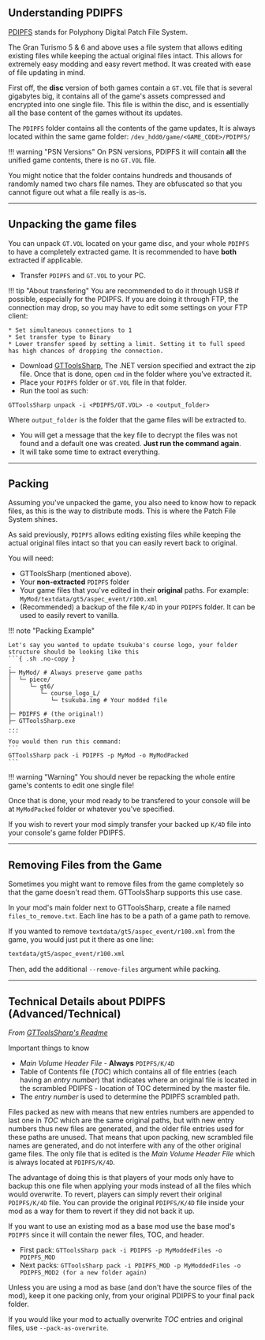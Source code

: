 ## Understanding PDIPFS

[PDIPFS](../../formats/volume/ps3_volume.md) stands for Polyphony Digital Patch File System.

The Gran Turismo 5 & 6 and above uses a file system that allows editing existing files while keeping the actual original files intact. This allows for extremely easy modding and easy revert method.
It was created with ease of file updating in mind.

First off, the **disc** version of both games contain a `GT.VOL` file that is several gigabytes big, it contains all of the game's assets compressed and encrypted into one single file. This file is within the disc, and is essentially all the base content of the games without its updates.

The `PDIPFS` folder contains all the contents of the game updates, It is always located within the same game folder: `/dev_hdd0/game/<GAME_CODE>/PDIPFS/`

!!! warning "PSN Versions"
    On PSN versions, PDIPFS it will contain **all** the unified game contents, there is no `GT.VOL` file.

You might notice that the folder contains hundreds and thousands of randomly named two chars file names. They are obfuscated so that you cannot figure out what a file really is as-is.

---

## Unpacking the game files

You can unpack `GT.VOL` located on your game disc, and your whole `PDIPFS` to have a completely extracted game. It is recommended to have **both** extracted if applicable.

* Transfer `PDIPFS` and `GT.VOL` to your PC.

!!! tip "About transfering"
    You are recommended to do it through USB if possible, especially for the PDIPFS. If you are doing it through FTP, the connection may drop, so you may have to edit some settings on your FTP client:

    * Set simultaneous connections to 1
    * Set transfer type to Binary
    * Lower transfer speed by setting a limit. Setting it to full speed has high chances of dropping the connection.
* Download [GTToolsSharp](https://github.com/Nenkai/GTToolsSharp/releases), The .NET version specified and extract the zip file. Once that is done, open `cmd` in the folder where you've extracted it.
* Place your `PDIPFS` folder or `GT.VOL` file in that folder. 
* Run the tool as such:
```
GTToolsSharp unpack -i <PDIPFS/GT.VOL> -o <output_folder>
``` 
Where `output_folder` is the folder that the game files will be extracted to. 

* You will get a message that the key file to decrypt the files was not found and a default one was created. **Just run the command again**.
* It will take some time to extract everything.

---

## Packing

Assuming you've unpacked the game, you also need to know how to repack files, as this is the way to distribute mods. This is where the Patch File System shines.

As said previously, `PDIPFS` allows editing existing files while keeping the actual original files intact so that you can easily revert back to original.

You will need:

   * GTToolsSharp (mentioned above).
   * Your **non-extracted** `PDIPFS` folder
   * Your game files that you've edited in their **original** paths. For example: `MyMod/textdata/gt5/aspec_event/r100.xml`
   * (Recommended) a backup of the file `K/4D` in your `PDIPFS` folder. It can be used to easily revert to vanilla.

!!! note "Packing Example"

    Let's say you wanted to update tsukuba's course logo, your folder structure should be looking like this
    ```{ .sh .no-copy }
    .
    ├─ MyMod/ # Always preserve game paths
    │  └─ piece/
    │     └─ gt6/
    │        └─ course_logo_L/
    │           └─ tsukuba.img # Your modded file
    │
    ├─ PDIPFS # (the original!)
    ├─ GTToolsSharp.exe
    ...
    ```
    You would then run this command:
    ```
    GTToolsSharp pack -i PDIPFS -p MyMod -o MyModPacked
    ```

!!! warning "Warning"
    You should never be repacking the whole entire game's contents to edit one single file!

Once that is done, your mod ready to be transfered to your console will be at `MyModPacked` folder or whatever you've specified.

If you wish to revert your mod simply transfer your backed up `K/4D` file into your console's game folder PDIPFS.

---

## Removing Files from the Game

Sometimes you might want to remove files from the game completely so that the game doesn't read them. GTToolsSharp supports this use case.

In your mod's main folder next to GTToolsSharp, create a file named `files_to_remove.txt`. Each line has to be a path of a game path to remove. 

If you wanted to remove `textdata/gt5/aspec_event/r100.xml` from the game, you would just put it there as one line:

``` markdown title="Sample file"
textdata/gt5/aspec_event/r100.xml
```

Then, add the additional `--remove-files` argument while packing.

---

## Technical Details about PDIPFS (Advanced/Technical)
*From [GTToolsSharp's Readme](https://github.com/Nenkai/GTToolsSharp#advanced-packing-notes-modders-read)*

Important things to know

* *Main Volume Header File* - **Always** `PDIPFS/K/4D`
* Table of Contents file (*TOC*) which contains all of file entries (each having an *entry number*) that indicates where an original file is located in the scrambled PDIPFS - location of TOC determined by the master file.
* The *entry number* is used to determine the PDIPFS scrambled path.

Files packed as new with means that new entries numbers are appended to last one in *TOC* which are the same original paths, but with new entry numbers thus new files are generated, and the older file entries used for these paths are unused. That means that upon packing, new scrambled file names are generated, and do not interfere with any of the other original game files. The only file that is edited is the *Main Volume Header File* which is always located at `PDIPFS/K/4D`.

The advantage of doing this is that players of your mods only have to backup this one file when applying your mods instead of all the files which would overwrite. To revert, players can simply revert their original `PDIPFS/K/4D` file. You can provide the original `PDIPFS/K/4D` file inside your mod as a way for them to revert if they did not back it up.

If you want to use an existing mod as a base mod use the base mod's `PDIPFS` since it will contain the newer files, TOC, and header.

* First pack: `GTToolsSharp pack -i PDIPFS -p MyModdedFiles -o PDIPFS_MOD`
* Next packs: `GTToolsSharp pack -i PDIPFS_MOD -p MyModdedFiles -o PDIPFS_MOD2 (for a new folder again)`

Unless you are using a mod as base (and don't have the source files of the mod), keep it one packing only, from your original PDIPFS to your final pack folder.

If you would like your mod to actually overwrite *TOC* entries and original files, use `--pack-as-overwrite`.
